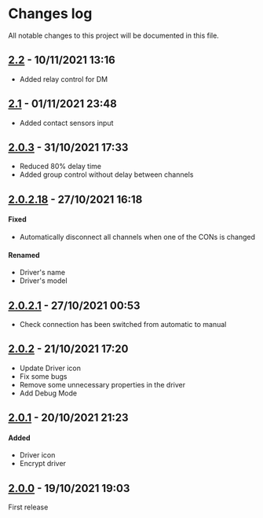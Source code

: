 # Changes log
All notable changes to this project will be documented in this file.

## [2.2](https://github.com/nhthai173/control4/tree/main/RCM64/Published/Previous%20version/2.2) - 10/11/2021 13:16

- Added relay control for DM 

## [2.1](https://github.com/nhthai173/control4/tree/main/RCM64/Published/Previous%20version/2.1) - 01/11/2021 23:48

- Added contact sensors input

## [2.0.3](https://github.com/nhthai173/control4/tree/main/RCM64/Published/Previous%20version/2.0.3) - 31/10/2021 17:33

- Reduced 80% delay time
- Added group control without delay between channels

## [2.0.2.18](https://github.com/nhthai173/control4/tree/main/RCM64/Published/Previous%20version/2.0.2.18) - 27/10/2021 16:18

#### Fixed

- Automatically disconnect all channels when one of the CONs is changed

#### Renamed

- Driver's name
- Driver's model

## [2.0.2.1](https://github.com/nhthai173/control4/tree/main/RCM64/Published/Previous%20version/2.0.2.1) - 27/10/2021 00:53

- Check connection has been switched from automatic to manual

## [2.0.2](https://github.com/nhthai173/control4/tree/main/RCM64/Published/Previous%20version/2.0.2) - 21/10/2021 17:20

- Update Driver icon
- Fix some bugs
- Remove some unnecessary properties in the driver
- Add Debug Mode
 
## [2.0.1](https://github.com/nhthai173/control4/tree/main/RCM64/Published/Previous%20version/2.0.1) - 20/10/2021 21:23
 
#### Added

- Driver icon
- Encrypt driver

## [2.0.0](https://github.com/nhthai173/control4/tree/main/RCM64/Published/Previous%20version/2.0.0) - 19/10/2021 19:03

First release